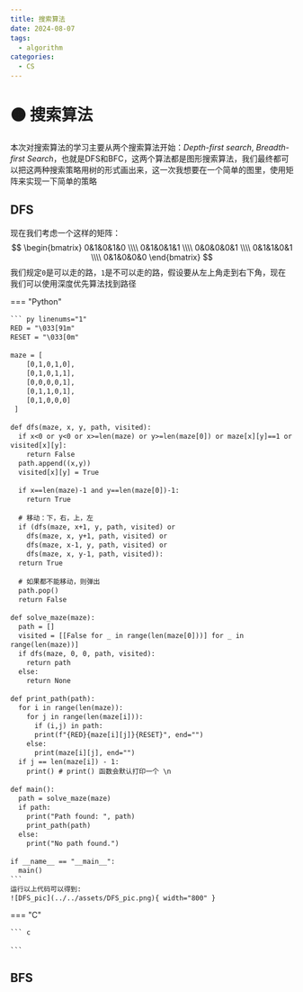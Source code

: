 ```yaml
---
title: 搜索算法
date: 2024-08-07
tags:
  - algorithm
categories:
  - CS
---
```


# 🟠 搜索算法

本次对搜索算法的学习主要从两个搜索算法开始：*Depth-first search*, *Breadth-first Search*，也就是DFS和BFC，这两个算法都是图形搜索算法，我们最终都可以把这两种搜索策略用树的形式画出来，这一次我想要在一个简单的图里，使用矩阵来实现一下简单的策略

<!-- more -->

## DFS

现在我们考虑一个这样的矩阵：
$$
\begin{bmatrix}
0&1&0&1&0 \\\\
0&1&0&1&1 \\\\
0&0&0&0&1 \\\\
0&1&1&0&1 \\\\
0&1&0&0&0
\end{bmatrix}
$$
我们规定`0`是可以走的路，`1`是不可以走的路，假设要从左上角走到右下角，现在我们可以使用深度优先算法找到路径

=== "Python"

    ``` py linenums="1"
    RED = "\033[91m"
    RESET = "\033[0m"

    maze = [
        [0,1,0,1,0],
        [0,1,0,1,1],
        [0,0,0,0,1],
        [0,1,1,0,1],
        [0,1,0,0,0]
     ]

    def dfs(maze, x, y, path, visited):
      if x<0 or y<0 or x>=len(maze) or y>=len(maze[0]) or maze[x][y]==1 or visited[x][y]:
        return False
      path.append((x,y))
      visited[x][y] = True

      if x==len(maze)-1 and y==len(maze[0])-1:
        return True

      # 移动：下，右，上，左
      if (dfs(maze, x+1, y, path, visited) or
        dfs(maze, x, y+1, path, visited) or
        dfs(maze, x-1, y, path, visited) or
        dfs(maze, x, y-1, path, visited)):
      return True

      # 如果都不能移动，则弹出
      path.pop()
      return False

    def solve_maze(maze):
      path = []
      visited = [[False for _ in range(len(maze[0]))] for _ in range(len(maze))]
      if dfs(maze, 0, 0, path, visited):
        return path
      else:
        return None

    def print_path(path):
      for i in range(len(maze)):
        for j in range(len(maze[i])):
          if (i,j) in path:
          print(f"{RED}{maze[i][j]}{RESET}", end="")
        else:
          print(maze[i][j], end="")
      if j == len(maze[i]) - 1:
        print() # print() 函数会默认打印一个 \n

    def main():
      path = solve_maze(maze)
      if path:
        print("Path found: ", path)
        print_path(path)
      else:
        print("No path found.")

    if __name__ == "__main__":
      main()
    ```
    运行以上代码可以得到: 
    ![DFS_pic](../../assets/DFS_pic.png){ width="800" }
    
=== "C"

    ``` c
    
    ```

## BFS






